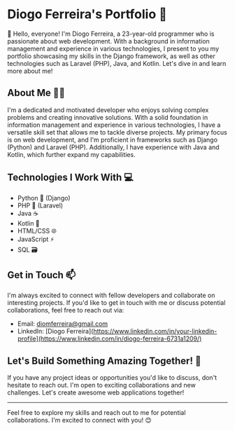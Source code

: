 # Diogo Ferreira's Portfolio 🚀

👋 Hello, everyone! I'm Diogo Ferreira, a 23-year-old programmer who is passionate about web development. With a background in information management and experience in various technologies, I present to you my portfolio showcasing my skills in the Django framework, as well as other technologies such as Laravel (PHP), Java, and Kotlin. Let's dive in and learn more about me!

## About Me 👨‍💻

I'm a dedicated and motivated developer who enjoys solving complex problems and creating innovative solutions. With a solid foundation in information management and experience in various technologies, I have a versatile skill set that allows me to tackle diverse projects. My primary focus is on web development, and I'm proficient in frameworks such as Django (Python) and Laravel (PHP). Additionally, I have experience with Java and Kotlin, which further expand my capabilities.

## Technologies I Work With 💻

- Python 🐍 (Django)
- PHP 🐘 (Laravel)
- Java ☕️
- Kotlin 🎯
- HTML/CSS 🌐
- JavaScript ⚡️
- SQL 🗃️

## Get in Touch 📫

I'm always excited to connect with fellow developers and collaborate on interesting projects. If you'd like to get in touch with me or discuss potential collaborations, feel free to reach out via:

- Email: diomferreira@gmail.com
- LinkedIn: [Diogo Ferreira](https://www.linkedin.com/in/your-linkedin-profile](https://www.linkedin.com/in/diogo-ferreira-6731a1209/)

## Let's Build Something Amazing Together! 🤝

If you have any project ideas or opportunities you'd like to discuss, don't hesitate to reach out. I'm open to exciting collaborations and new challenges. Let's create awesome web applications together!

---

Feel free to explore my skills and reach out to me for potential collaborations. I'm excited to connect with you! 😊
